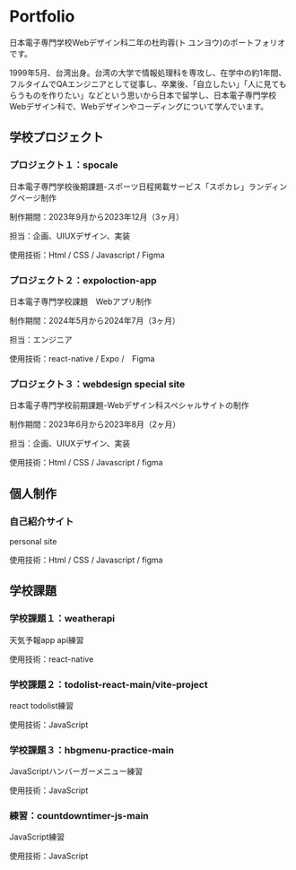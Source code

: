 # Portfolio
日本電子専門学校Webデザイン科二年の杜昀蓉(ト ユンヨウ)のポートフォリオです。

1999年5月、台湾出身。台湾の大学で情報処理科を専攻し、在学中の約1年間、フルタイムでQAエンジニアとして従事し、卒業後、「自立したい」「人に見てもらうものを作りたい」などという思いから日本で留学し、日本電子専門学校Webデザイン科で、Webデザインやコーディングについて学んでいます。

## 学校プロジェクト

### プロジェクト１：spocale

日本電子専門学校後期課題-スポーツ日程掲載サービス「スポカレ」ランディングページ制作

制作期間：2023年9月から2023年12月（3ヶ月）

担当：企画、UIUXデザイン、実装

使用技術：Html / CSS / Javascript / Figma

### プロジェクト２：expoloction-app

日本電子専門学校課題　Webアプリ制作

制作期間：2024年5月から2024年7月（3ヶ月）

担当：エンジニア

使用技術：react-native / Expo /　Figma

### プロジェクト３：webdesign special site

日本電子専門学校前期課題-Webデザイン科スペシャルサイトの制作

制作期間：2023年6月から2023年8月（2ヶ月）

担当：企画、UIUXデザイン、実装

使用技術：Html / CSS / Javascript / figma

## 個人制作
### 自己紹介サイト

personal site

使用技術：Html / CSS / Javascript / figma

## 学校課題
### 学校課題１：weatherapi

天気予報app api練習

使用技術：react-native 

### 学校課題２：todolist-react-main/vite-project

react todolist練習

使用技術：JavaScript

### 学校課題３：hbgmenu-practice-main

JavaScriptハンバーガーメニュー練習

使用技術：JavaScript

### 練習：countdowntimer-js-main

JavaScript練習

使用技術：JavaScript



